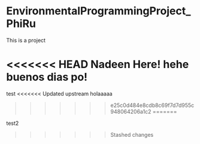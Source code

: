 # EnvironmentalProgrammingProject\_PhiRu



This is a project

<<<<<<< HEAD
Nadeen Here! hehe buenos dias po! 
=======
test
<<<<<<< Updated upstream
 holaaaaa
>>>>>>> e25c0d484e8cdb8c69f7d7d955c948064206a1c2
=======



test2

>>>>>>> Stashed changes
